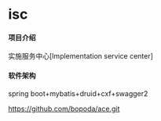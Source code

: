 # isc

#### 项目介绍
实施服务中心[Implementation service center]

#### 软件架构
spring boot+mybatis+druid+cxf+swagger2

https://github.com/bopoda/ace.git

